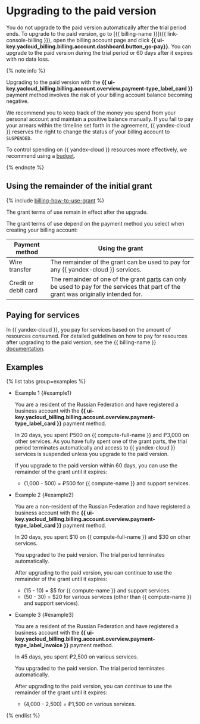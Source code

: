 # Upgrading to the paid version

You do not upgrade to the paid version automatically after the trial period ends. To upgrade to the paid version, go to [{{ billing-name }}]({{ link-console-billing }}), open the billing account page and click **{{ ui-key.yacloud_billing.billing.account.dashboard.button_go-pay}}**. You can upgrade to the paid version during the trial period or 60 days after it expires with no data loss.

{% note info %}

Upgrading to the paid version with the **{{ ui-key.yacloud_billing.billing.account.overview.payment-type_label_card }}** payment method involves the risk of your billing account balance becoming negative.

We recommend you to keep track of the money you spend from your personal account and maintain a positive balance manually. If you fail to pay your arrears within the timeline set forth in the agreement, {{ yandex-cloud }} reserves the right to change the status of your billing account to `SUSPENDED`.

To control spending on {{ yandex-cloud }} resources more effectively, we recommend using a [budget](../../../billing/concepts/budget.md).

{% endnote %}

## Using the remainder of the initial grant

{% include [billing-how-to-use-grant](../../../_includes/billing-how-to-use-grant.md) %}

The grant terms of use remain in effect after the upgrade.


The grant terms of use depend on the payment method you select when creating your billing account:

Payment method | Using the grant 
----- | -----
Wire transfer | The remainder of the grant can be used to pay for any {{ yandex-cloud }} services.
Credit or debit card | The remainder of one of the grant [parts](../../usage-grant.md) can only be used to pay for the services that part of the grant was originally intended for.


## Paying for services

In {{ yandex-cloud }}, you pay for services based on the amount of resources consumed. For detailed guidelines on how to pay for resources after upgrading to the paid version, see the {{ billing-name }} [documentation](../../../billing/).

## Examples

{% list tabs group=examples %}

- Example 1 {#example1}
  
   You are a resident of the Russian Federation and have registered a business account with the **{{ ui-key.yacloud_billing.billing.account.overview.payment-type_label_card }}** payment method.
   
   In 20 days, you spent ₽500 on {{ compute-full-name }} and ₽3,000 on other services. As you have fully spent one of the grant parts, the trial period terminates automatically and access to {{ yandex-cloud }} services is suspended unless you upgrade to the paid version.
 
   If you upgrade to the paid version within 60 days, you can use the remainder of the grant until it expires:
    - (1,000 - 500) = ₽500 for {{ compute-name }} and support services.

- Example 2 {#example2}
  
   You are a non-resident of the Russian Federation and have registered a business account with the **{{ ui-key.yacloud_billing.billing.account.overview.payment-type_label_card }}** payment method.
   
   In 20 days, you spent $10 on {{ compute-full-name }} and $30 on other services.

   You upgraded to the paid version. The trial period terminates automatically.
 
   After upgrading to the paid version, you can continue to use the remainder of the grant until it expires:
   - (15 - 10) = $5 for {{ compute-name }} and support services.
   - (50 - 30) = $20 for various services (other than {{ compute-name }} and support services).

- Example 3 {#example3}
    
   You are a resident of the Russian Federation and have registered a business account with the **{{ ui-key.yacloud_billing.billing.account.overview.payment-type_label_invoice }}** payment method.
   
   In 45 days, you spent ₽2,500 on various services. 

   You upgraded to the paid version. The trial period terminates automatically.

   After upgrading to the paid version, you can continue to use the remainder of the grant until it expires:
   - (4,000 - 2,500) = ₽1,500 on various services.

{% endlist %}